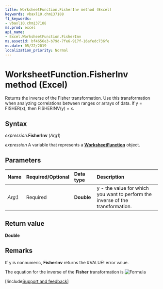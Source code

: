 ```yaml
---
title: WorksheetFunction.FisherInv method (Excel)
keywords: vbaxl10.chm137188
f1_keywords:
- vbaxl10.chm137188
ms.prod: excel
api_name:
- Excel.WorksheetFunction.FisherInv
ms.assetid: bf4656e3-b79d-7fe6-917f-16afedc736fe
ms.date: 05/22/2019
localization_priority: Normal
---
```



# WorksheetFunction.FisherInv method (Excel)

Returns the inverse of the Fisher transformation. Use this transformation when analyzing correlations between ranges or arrays of data. If y = FISHER(x), then FISHERINV(y) = x.


## Syntax

_expression_.**FisherInv** (_Arg1_)

_expression_ A variable that represents a **[WorksheetFunction](Excel.WorksheetFunction.md)** object.


## Parameters

|Name|Required/Optional|Data type|Description|
|:-----|:-----|:-----|:-----|
| _Arg1_|Required| **Double**|y - the value for which you want to perform the inverse of the transformation.|

## Return value

**Double**


## Remarks

If y is nonnumeric, **FisherInv** returns the #VALUE! error value.
    
The equation for the inverse of the **Fisher** transformation is ![Formula](../images/awffshri_ZA06051142.gif)




[!include[Support and feedback](~/includes/feedback-boilerplate.md)]